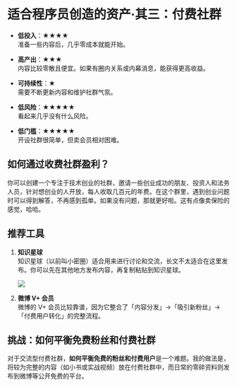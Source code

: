 # 适合程序员创造的资产·其三：付费社群

- **低投入**：★★★★  
  准备一些内容后，几乎零成本就能开始。

- **高产出**：★★★  
  内容比较零散且便宜。如果有圈内关系或内幕消息，能获得更高收益。

- **可持续性**：★  
  需要不断更新内容和维护社群气氛。

- **低风险**：★★★★★  
  看起来几乎没有什么风险。

- **低门槛**：★★★★★  
  开设社群很简单，但卖会员相对困难。

## 如何通过收费社群盈利？

你可以创建一个专注于技术创业的社群，邀请一些创业成功的朋友、投资人和法务人员，针对想创业的人开放，每人收取几百元的年费。在这个群里，遇到创业问题时可以得到解答，不再感到孤单。如果没有问题，那就更好啦。这有点像卖保险的感觉，哈哈。

## 推荐工具

1. **知识星球**  
   知识星球（以前叫小密圈）适合用来进行讨论和交流，长文不太适合在这里发布。你可以先在其他地方发布内容，再复制粘贴到知识星球。

   ![](https://theseven.ftqq.com/20200407191051.png)

2. **微博 V+ 会员**  
   微博的 V+ 会员比较靠谱，因为它整合了「内容分发」→「吸引新粉丝」→「付费用户转化」的完整流程。

## 挑战：如何平衡免费粉丝和付费社群

对于交流型付费社群，**如何平衡免费的粉丝和付费用户**是一个难题。我的做法是，将较为完整的内容（如小书或实战视频）放在付费社群中，而日常的零碎资料则发布到微博等公开免费的平台。
